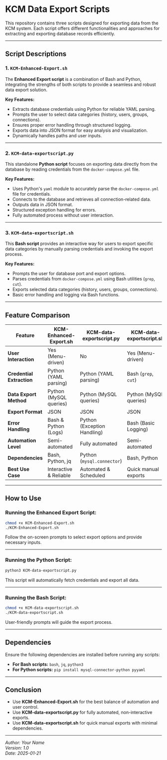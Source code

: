 # KCM Data Export Scripts

This repository contains three scripts designed for exporting data from the KCM system. Each script offers different functionalities and approaches for extracting and exporting database records efficiently.

---

## Script Descriptions

### 1. `KCM-Enhanced-Export.sh`
The **Enhanced Export script** is a combination of Bash and Python, integrating the strengths of both scripts to provide a seamless and robust data export solution.

**Key Features:**
- Extracts database credentials using Python for reliable YAML parsing.
- Prompts the user to select data categories (history, users, groups, connections).
- Ensures proper error handling through structured logging.
- Exports data into JSON format for easy analysis and visualization.
- Dynamically handles paths and user inputs.

---

### 2. `KCM-data-exportscript.py`
This standalone **Python script** focuses on exporting data directly from the database by reading credentials from the `docker-compose.yml` file.

**Key Features:**
- Uses Python's `yaml` module to accurately parse the `docker-compose.yml` file for credentials.
- Connects to the database and retrieves all connection-related data.
- Outputs data in JSON format.
- Structured exception handling for errors.
- Fully automated process without user interaction.

---

### 3. `KCM-data-exportscript.sh`
This **Bash script** provides an interactive way for users to export specific data categories by manually parsing credentials and invoking the export process.

**Key Features:**
- Prompts the user for database port and export options.
- Parses credentials from `docker-compose.yml` using Bash utilities (`grep`, `cut`).
- Exports selected data categories (history, users, groups, connections).
- Basic error handling and logging via Bash functions.

---

## Feature Comparison

| Feature                    | KCM-Enhanced-Export.sh | KCM-data-exportscript.py | KCM-data-exportscript.sh |
|----------------------------|-----------------------|--------------------------|--------------------------|
| **User Interaction**        | Yes (Menu-driven)      | No                        | Yes (Menu-driven)         |
| **Credential Extraction**   | Python (YAML parsing)  | Python (YAML parsing)     | Bash (`grep`, `cut`)      |
| **Data Export Method**      | Python (MySQL queries) | Python (MySQL queries)    | Python (MySQL queries)    |
| **Export Format**           | JSON                   | JSON                       | JSON                       |
| **Error Handling**          | Bash & Python (Logs)   | Python (Exception Handling) | Bash (Basic Logging)     |
| **Automation Level**        | Semi-automated         | Fully automated            | Semi-automated            |
| **Dependencies**            | Bash, Python, jq       | Python (`mysql.connector`) | Bash, Python              |
| **Best Use Case**           | Interactive & Reliable | Automated & Scheduled      | Quick manual exports      |

---

## How to Use

### Running the Enhanced Export Script:
```bash
chmod +x KCM-Enhanced-Export.sh
./KCM-Enhanced-Export.sh
```
Follow the on-screen prompts to select export options and provide necessary inputs.

---

### Running the Python Script:
```bash
python3 KCM-data-exportscript.py
```
This script will automatically fetch credentials and export all data.

---

### Running the Bash Script:
```bash
chmod +x KCM-data-exportscript.sh
./KCM-data-exportscript.sh
```
User-friendly prompts will guide the export process.

---

## Dependencies

Ensure the following dependencies are installed before running any scripts:

- **For Bash scripts:** `bash`, `jq`, `python3`
- **For Python scripts:** `pip install mysql-connector-python pyyaml`

---

## Conclusion

- Use **KCM-Enhanced-Export.sh** for the best balance of automation and user control.
- Use **KCM-data-exportscript.py** for fully automated, non-interactive exports.
- Use **KCM-data-exportscript.sh** for quick manual exports with minimal dependencies.

---

*Author: Your Name*  
*Version: 1.0*  
*Date: 2025-01-21*
